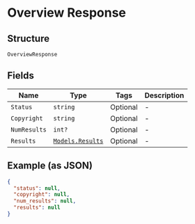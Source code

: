 
# Overview Response

## Structure

`OverviewResponse`

## Fields

| Name | Type | Tags | Description |
|  --- | --- | --- | --- |
| `Status` | `string` | Optional | - |
| `Copyright` | `string` | Optional | - |
| `NumResults` | `int?` | Optional | - |
| `Results` | [`Models.Results`](../../doc/models/results.md) | Optional | - |

## Example (as JSON)

```json
{
  "status": null,
  "copyright": null,
  "num_results": null,
  "results": null
}
```

